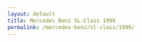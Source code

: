 ```yaml
---
layout: default
title: Mercedes Benz SL-Class 1999
permalink: /mercedes-benz/sl-class/1999/
---
```

